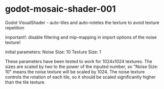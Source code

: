 # godot-mosaic-shader-001
Godot VisualShader - auto-tiles and auto-rotetes the texture to avoid texture repetition

important!: disable filtering and mip-mapping in import options of the noise texture!

initial parameters:
Noise Size: 10
Texture Size: 1

These parameters have been tested to work for 1024x1024 textures. 
The sizes are scaled by two to the power of the inputed number, so "Noise Size: 10" means the noise texture will be scaled by 1024. 
The noise texture controls the rotation of each tile, so it should be scaled significantly higher than the tile texture.
